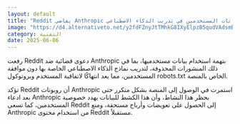 ```yaml
---
layout: default
title: "Reddit يقاضي Anthropic لاستخدام بيانات المستخدمين في تدريب الذكاء الاصطناعي"
image: "https://d4.alternativeto.net/y2fdFZnyJtTMhkG8IXyElpzB5qudVAdsmB7QRkx377A/rs:fill:1520:760:0/g:ce:0:0/YWJzOi8vZGlzdC9jb250ZW50LzE3NDkxNjUyMjA1MDcucG5n.png"
category: التقنية
date: 2025-06-06
---
```


رفعت Reddit دعوى قضائية ضد Anthropic بتهمة استخدام بيانات مستخدميها، بما في ذلك المنشورات المحذوفة، لتدريب نماذج الذكاء الاصطناعي الخاصة بها دون موافقة المستخدمين، مما يعد انتهاكًا لاتفاقية المستخدم وبروتوكول robots.txt الخاص بالمنصة.

تؤكد Reddit أن روبوتات Anthropic استمرت في الوصول إلى المنصة بشكل متكرر حتى بعد ادعاء Anthropic بحظر هذا النشاط، وأن هذا الكشط للبيانات يهدد خصوصية المستخدمين، كما تسعى Reddit إلى الحصول على تعويضات وأرباح مستحقة، ومنع Anthropic من استخدام محتوى Reddit مستقبلاً.

